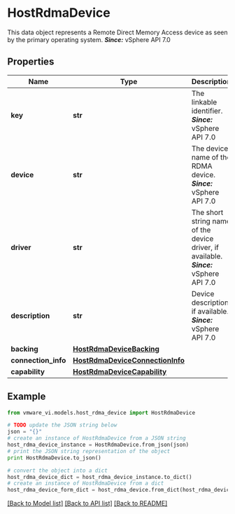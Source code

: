 # HostRdmaDevice

This data object represents a Remote Direct Memory Access device as seen by the primary operating system.  ***Since:*** vSphere API 7.0 

## Properties
Name | Type | Description | Notes
------------ | ------------- | ------------- | -------------
**key** | **str** | The linkable identifier.  ***Since:*** vSphere API 7.0  | 
**device** | **str** | The device name of the RDMA device.  ***Since:*** vSphere API 7.0  | 
**driver** | **str** | The short string name of the device driver, if available.  ***Since:*** vSphere API 7.0  | [optional] 
**description** | **str** | Device description, if available.  ***Since:*** vSphere API 7.0  | [optional] 
**backing** | [**HostRdmaDeviceBacking**](HostRdmaDeviceBacking.md) |  | [optional] 
**connection_info** | [**HostRdmaDeviceConnectionInfo**](HostRdmaDeviceConnectionInfo.md) |  | 
**capability** | [**HostRdmaDeviceCapability**](HostRdmaDeviceCapability.md) |  | 

## Example

```python
from vmware_vi.models.host_rdma_device import HostRdmaDevice

# TODO update the JSON string below
json = "{}"
# create an instance of HostRdmaDevice from a JSON string
host_rdma_device_instance = HostRdmaDevice.from_json(json)
# print the JSON string representation of the object
print HostRdmaDevice.to_json()

# convert the object into a dict
host_rdma_device_dict = host_rdma_device_instance.to_dict()
# create an instance of HostRdmaDevice from a dict
host_rdma_device_form_dict = host_rdma_device.from_dict(host_rdma_device_dict)
```
[[Back to Model list]](../README.md#documentation-for-models) [[Back to API list]](../README.md#documentation-for-api-endpoints) [[Back to README]](../README.md)


